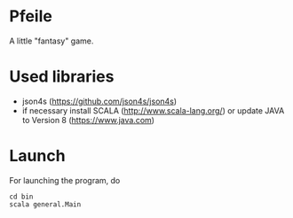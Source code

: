 Pfeile
======

A little "fantasy" game.

Used libraries
==============
  - json4s (https://github.com/json4s/json4s)
  - if necessary install SCALA (http://www.scala-lang.org/) or update JAVA to Version 8 (https://www.java.com)

Launch
======

For launching the program, do

```
cd bin
scala general.Main
```
